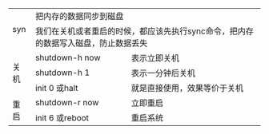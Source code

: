 <table>
    <tr>
        <td rowspan="2">syn</td> 
        <td colspan="2">把内存的数据同步到磁盘</td> 
   </tr>
    <tr>
  		<td colspan="2">我们在关机或者重启的时候，都应该先执行sync命令，把内存的数据写入磁盘，防止数据丢失</td> 
    </tr>
    <tr>
        <td rowspan="3">关机</td> 
        <td>shutdown-h now</td> 
        <td>表示立即关机</td>
    </tr>
    <tr>
        <td>shutdown-h 1</td>
        <td>表示一分钟后关机</td>
    </tr>
    <tr>
        <td>init 0 或halt</td>
        <td>就是直接使用，效果等价于关机</td>
    </tr>
    <tr>
        <td rowspan="2">重启</td>
        <td>shutdown-r now</td>
        <td>立即重启</td>
    </tr>
    <tr>
        <td>init 6 或reboot</td>
        <td>重启系统</td>
    </tr>
</table>
